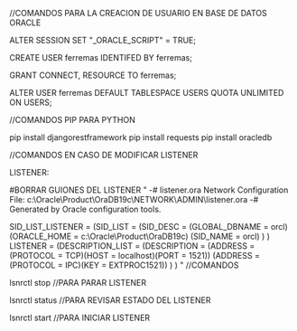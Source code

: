 //COMANDOS PARA LA CREACION DE USUARIO EN BASE DE DATOS ORACLE

ALTER SESSION SET "_ORACLE_SCRIPT" = TRUE;

CREATE USER ferremas IDENTIFED BY ferremas;

GRANT CONNECT, RESOURCE TO ferremas;

ALTER USER ferremas DEFAULT TABLESPACE USERS QUOTA UNLIMITED ON USERS;

//COMANDOS PIP PARA PYTHON

pip install djangorestframework
pip install requests
pip install oracledb

//COMANDOS EN CASO DE MODIFICAR LISTENER

LISTENER:

#BORRAR GUIONES DEL LISTENER
"
-# listener.ora Network Configuration File: c:\Oracle\Product\OraDB19c\NETWORK\ADMIN\listener.ora
-# Generated by Oracle configuration tools.

SID_LIST_LISTENER =
  (SID_LIST =
    (SID_DESC =
      (GLOBAL_DBNAME = orcl)
      (ORACLE_HOME = c:\Oracle\Product\OraDB19c)
      (SID_NAME = orcl)
    )
  )
LISTENER =
  (DESCRIPTION_LIST =
    (DESCRIPTION =
      (ADDRESS = (PROTOCOL = TCP)(HOST = localhost)(PORT = 1521))
      (ADDRESS = (PROTOCOL = IPC)(KEY = EXTPROC1521))
    )
  )
"
//COMANDOS

lsnrctl stop //PARA PARAR LISTENER

lsnrctl status //PARA REVISAR ESTADO DEL LISTENER

lsnrctl start //PARA INICIAR LISTENER

